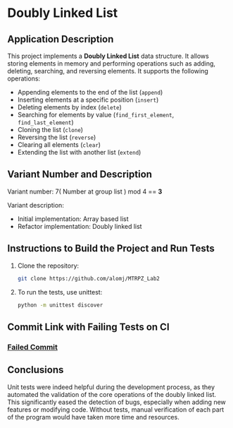 # Doubly Linked List

## Application Description

This project implements a **Doubly Linked List** data structure. It allows storing elements in memory and performing
operations such as adding, deleting, searching, and reversing elements. It supports the following operations:

- Appending elements to the end of the list (`append`)
- Inserting elements at a specific position (`insert`)
- Deleting elements by index (`delete`)
- Searching for elements by value (`find_first_element`, `find_last_element`)
- Cloning the list (`clone`)
- Reversing the list (`reverse`)
- Clearing all elements (`clear`)
- Extending the list with another list (`extend`)

## Variant Number and Description

Variant number: 7( Number at group list ) mod 4 ==
**3**

Variant description:

- Initial implementation: Array based list
- Refactor implementation: Doubly linked list

## Instructions to Build the Project and Run Tests

1. Clone the repository:
   ```bash
   git clone https://github.com/alomj/MTRPZ_Lab2
2. To run the tests, use unittest:
   ```bash
   python -m unittest discover

## Commit Link with Failing Tests on CI

### [Failed Commit](https://github.com/alomj/MTRPZ_Lab2/commit/45c445c21d9e17d11a4cbd30fe37a32ce51cb6e6)

## Conclusions

Unit tests were indeed helpful during the development process, as they automated the validation of the core operations
of the doubly linked list. This significantly eased the detection of bugs, especially when adding new features or
modifying code. Without tests, manual verification of each part of the program would have taken more time and resources.